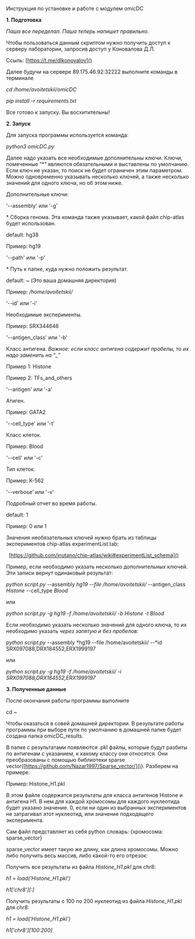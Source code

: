 Инструкция по установке и работе с модулем omicDC

**1. Подготовка**

*Паша все переделал. Паша теперь напишет правильно.*

Чтобы пользоваться данным скриптом нужно получить доступ к серверу лаборатории, запросив доступ у Коновалова Д.Л. 

Ссыль: [https://t.me/dlkonovalov]()

Далее будучи на сервере 89.175.46.92:32222 выполните команды в терминале 

*cd /home/avoitetskii/omicDC*

*pip install -r requirements.txt*

Все готово к запуску. Вы восхитительны!

**2. Запуск**

Для запуска программы используется команда:

*python3 omicDC.py*

Далее надо указать все необходимые дополнительны ключи. Ключи, помеченные “\*” являются обязательными и выставлены по умолчанию. Если ключ не указан, то поиск не будет ограничен этим параметром. Можно одновременно указывать несколько ключей, а также несколько значений для одного ключа, но об этом ниже.

Дополнительные ключи:

'--assembly' или '-g'

\* Сборка генома. Эта команда также указывает, какой файл chip-atlas будет использован.

default: hg38

Пример: hg19

'--path' или '-p'

\* Путь к папке, куда нужно положить результат.

default: ~ (Это ваша домашняя директория)

Пример: */home/avoitetskii/*

'--id' или '-i'

Необходимые эксперименты.

Пример: SRX344646

'--antigen\_class' или '-b'

Класс антигена. *Важное: если класс антигена содержит пробелы, то их надо заменить на “\_”*

Пример 1: Histone

Пример 2: TFs\_and\_others

'--antigen' или '-a'

Атиген.

Пример: GATA2

'--cell\_type' или '-t'

Класс клеток.

Пример: Blood

'--cell' или '-c'

Тип клеток.

Пример: K-562

'--verbose' или '-v'

Подробный отчет во время работы.

default: 1

Пример: 0 или 1

Значения необязательных ключей нужно брать из таблицы экспериментов chip-atlas experimentList.tab:

` `[https://github.com/inutano/chip-atlas/wiki#experimentList_schema]() 

Пример, если необходимо указать несколько дополнительных ключей. Эти записи вернут одинаковый результат:

*python script.py* --assembly *hg19 --file /home/avoitetskii/* --antigen\_class *Histone* --cell\_type *Blood*

или

*python script.py -g hg19 -f /home/avoitetskii/ -b Histone -t Blood*


Если необходимо указать несколько значений для одного ключа, то их необходимо указать *через запятую и без пробелов:*

*python script.py* --assembly *hg19 --file /home/avoitetskii/ --*id SRX097088,DRX184552,ERX1999197

или

*python script.py -g hg19 -f /home/avoitetskii/ -i SRX097088,DRX184552,ERX1999197*


**3. Полученные данные**

После окончания работы программы выполните 

cd ~

Чтобы оказаться в совей домашней директории. В результате работы программы при выборе пути по умолчанию в домашней папке будет создана папка omicDC\_results.

В папке с результатами появляются .pkl файлы, которые будут разбиты по антигенам с указанием, к какому классу они относятся. Они преобразованы с помощью библиотеки sparse vector([https://github.com/Nazar1997/Sparse_vector/]()). Разберем на примере.

Пример: Histone\_H1.pkl

В этом файле содержатся результаты для класса антигенов Histone и антигена H1. В нем для каждой хромосомы для каждого нуклеотида будет указано значение. 0, если ни один из выбранных экспериментов не затрагивал этот нуклеотид, или значение подходящего эксперимента.

Сам файл представляет из себя python словарь: {хромосома: sparse\_vector}

sparse\_vector имеет такую же длину, как длина хромосомы. Можно либо получить весь массив, либо какой-то его отрезок:



Получить все результаты из файла *Histone\_H1.pkl* для chr8:

*h1 = load('Histone\_H1.pkl')*

*h1['chr8'][:]*

Получить результаты с 100 по 200 нуклеотид из файла *Histone\_H1.pkl* для chr8:

*h1 = load('Histone\_H1.pkl')*

*h1['chr8'][100:200]*


